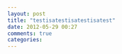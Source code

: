 ```yaml
---
layout: post
title: "testisatestisatestisatest"
date: 2012-05-29 00:27
comments: true
categories: 
---
```

